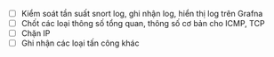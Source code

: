 - [ ] Kiểm soát tần suất snort log, ghi nhận log, hiển thị log trên Grafna
- [ ] Chốt các loại thông số tổng quan, thông số cơ bản cho ICMP, TCP 
- [ ] Chặn IP
- [ ] Ghi nhận các loại tấn công khác